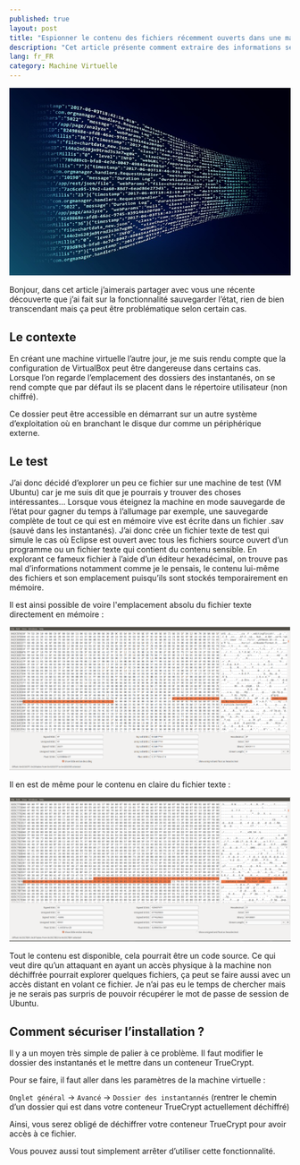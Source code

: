 ```yaml
---
published: true
layout: post
title: "Espionner le contenu des fichiers récemment ouverts dans une machine virtuelle"
description: "Cet article présente comment extraire des informations sensibles dans la mémoire RAM stockée d'une machine VirtualBox."
lang: fr_FR
category: Machine Virtuelle
---
```

![Flux de données : illustration](/assets/images/2018-05-13-Espionner-le-contenu-des-fichiers-recemment-ouverts-dans-une-machine-virtuelle/illustration.jpg)

Bonjour,
dans cet article j’aimerais partager avec vous une récente découverte que j’ai fait sur la fonctionnalité sauvegarder l’état, rien de bien transcendant mais ça peut être problématique selon certain cas.

## Le contexte
En créant une machine virtuelle l’autre jour, je me suis rendu compte que la configuration de VirtualBox peut être dangereuse dans certains cas. Lorsque l’on regarde l’emplacement des dossiers des instantanés, on se rend compte que par défaut ils se placent dans le répertoire utilisateur (non chiffré).

Ce dossier peut être accessible en démarrant sur un autre système d’exploitation où en branchant le disque dur comme un périphérique externe.

## Le test
J’ai donc décidé d’explorer un peu ce fichier sur une machine de test (VM Ubuntu) car je me suis dit que je pourrais y trouver des choses intéressantes…
Lorsque vous éteignez la machine en mode sauvegarde de l’état pour gagner du temps à l’allumage par exemple, une sauvegarde complète de tout ce qui est en mémoire vive est écrite dans un fichier .sav (sauvé dans les instantanés). J’ai donc crée un fichier texte de test qui simule le cas où Eclipse est ouvert avec tous les fichiers source ouvert d’un programme ou un fichier texte qui contient du contenu sensible. En explorant ce fameux fichier à l’aide d’un éditeur hexadécimal, on trouve pas mal d’informations notamment comme je le pensais, le contenu lui-même des fichiers et son emplacement puisqu’ils sont stockés temporairement en mémoire.

Il est ainsi possible de voire l'emplacement absolu du fichier texte directement en mémoire :

[![Emplacement absolu du fichier texte](/assets/images/2018-05-13-Espionner-le-contenu-des-fichiers-recemment-ouverts-dans-une-machine-virtuelle/chemin-fichier-en-memoire.png)](/assets/images/2018-05-13-Espionner-le-contenu-des-fichiers-recemment-ouverts-dans-une-machine-virtuelle/chemin-fichier-en-memoire.png)

Il en est de même pour le contenu en claire du fichier texte :

[![Contenu en claire du fichier texte](/assets/images/2018-05-13-Espionner-le-contenu-des-fichiers-recemment-ouverts-dans-une-machine-virtuelle/contenu-fichier-en-memoire.png)](/assets/images/2018-05-13-Espionner-le-contenu-des-fichiers-recemment-ouverts-dans-une-machine-virtuelle/contenu-fichier-en-memoire.png)

Tout le contenu est disponible, cela pourrait être un code source. Ce qui veut dire qu’un attaquant en ayant un accès physique à la machine non déchiffrée pourrait explorer quelques fichiers, ça peut se faire aussi avec un accès distant en volant ce fichier. Je n’ai pas eu le temps de chercher mais je ne serais pas surpris de pouvoir récupérer le mot de passe de session de Ubuntu.

## Comment sécuriser l’installation ?
Il y a un moyen très simple de palier à ce problème. Il faut modifier le dossier des instantanés et le mettre dans un conteneur TrueCrypt.

Pour se faire, il faut aller dans les paramètres de la machine virtuelle :

`Onglet général` -> `Avancé` -> `Dossier des instantannés` (rentrer le chemin d’un dossier qui est dans votre conteneur TrueCrypt actuellement déchiffré)

Ainsi, vous serez obligé de déchiffrer votre conteneur TrueCrypt pour avoir accès à ce fichier.

Vous pouvez aussi tout simplement arrêter d’utiliser cette fonctionnalité.
